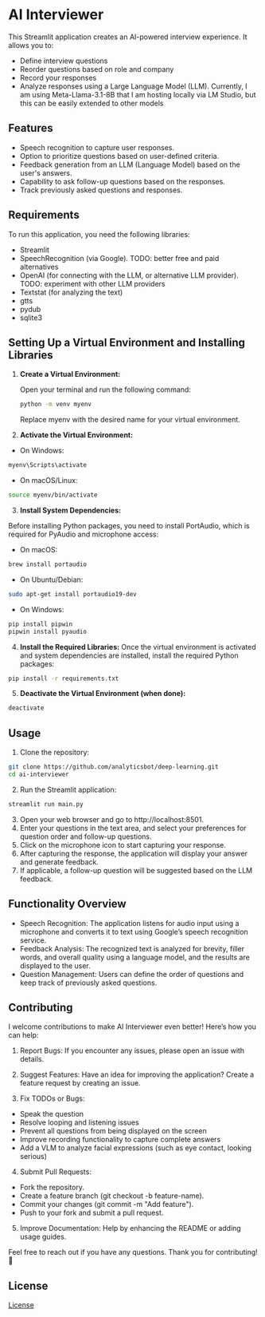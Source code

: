 # AI Interviewer

This Streamlit application creates an AI-powered interview experience. It allows you to:

- Define interview questions
- Reorder questions based on role and company
- Record your responses
- Analyze responses using a Large Language Model (LLM). Currently, I am using Meta-Llama-3.1-8B that I am hosting locally via LM Studio, but this can be easily extended to other models

## Features

- Speech recognition to capture user responses.
- Option to prioritize questions based on user-defined criteria.
- Feedback generation from an LLM (Language Model) based on the user's answers.
- Capability to ask follow-up questions based on the responses.
- Track previously asked questions and responses.

## Requirements

To run this application, you need the following libraries:

- Streamlit
- SpeechRecognition (via Google). TODO: better free and paid alternatives
- OpenAI (for connecting with the LLM, or alternative LLM provider). TODO: experiment with other LLM providers
- Textstat (for analyzing the text)
- gtts
- pydub
- sqlite3

## Setting Up a Virtual Environment and Installing Libraries

1. **Create a Virtual Environment:**

   Open your terminal and run the following command:
   ```bash
   python -m venv myenv
   ```
   Replace myenv with the desired name for your virtual environment.

2. **Activate the Virtual Environment:**

- On Windows:
```bash
myenv\Scripts\activate
```

- On macOS/Linux:
```bash
source myenv/bin/activate
```

3. **Install System Dependencies:**

Before installing Python packages, you need to install PortAudio, which is required for PyAudio and microphone access:

- On macOS:
```bash
brew install portaudio
```

- On Ubuntu/Debian:
```bash
sudo apt-get install portaudio19-dev
```

- On Windows:
```bash
pip install pipwin
pipwin install pyaudio
```

4. **Install the Required Libraries:**
Once the virtual environment is activated and system dependencies are installed, install the required Python packages:
```bash
pip install -r requirements.txt
```

5. **Deactivate the Virtual Environment (when done):**
```bash
deactivate
```

## Usage
1. Clone the repository:
```bash
git clone https://github.com/analyticsbot/deep-learning.git
cd ai-interviewer
```

2. Run the Streamlit application:
```bash
streamlit run main.py
```

3. Open your web browser and go to http://localhost:8501.
4. Enter your questions in the text area, and select your preferences for question order and follow-up questions.
5. Click on the microphone icon to start capturing your response.
6. After capturing the response, the application will display your answer and generate feedback.
7. If applicable, a follow-up question will be suggested based on the LLM feedback.

## Functionality Overview
- Speech Recognition: The application listens for audio input using a microphone and converts it to text using Google’s speech recognition service.
- Feedback Analysis: The recognized text is analyzed for brevity, filler words, and overall quality using a language model, and the results are displayed to the user.
- Question Management: Users can define the order of questions and keep track of previously asked questions.

## Contributing
I welcome contributions to make AI Interviewer even better! Here’s how you can help:

1. Report Bugs: If you encounter any issues, please open an issue with details.

2. Suggest Features: Have an idea for improving the application? Create a feature request by creating an issue.

3. Fix TODOs or Bugs:
- Speak the question
- Resolve looping and listening issues
- Prevent all questions from being displayed on the screen
- Improve recording functionality to capture complete answers
- Add a VLM to analyze facial expressions (such as eye contact, looking serious)

4. Submit Pull Requests:

- Fork the repository.
- Create a feature branch (git checkout -b feature-name).
- Commit your changes (git commit -m "Add feature").
- Push to your fork and submit a pull request.

5. Improve Documentation: Help by enhancing the README or adding usage guides.

Feel free to reach out if you have any questions. Thank you for contributing! 🚀

## License
[License](License.md)
